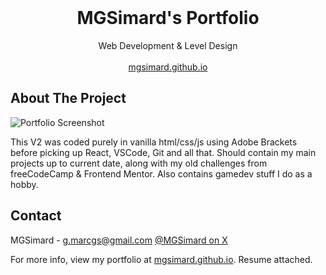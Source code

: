 <br/>
<div align="center">

<h1 align="center">MGSimard's Portfolio</h1>
<p align="center">
Web Development & Level Design
<br/>
<br/>
<a href="https://www.mgsimard.github.io" target="_blank">mgsimard.github.io</a>
</p>
</div>

## About The Project

![Portfolio Screenshot](https://i.imgur.com/UPd52Bi.jpeg)

This V2 was coded purely in vanilla html/css/js using Adobe Brackets before picking up React, VSCode, Git and all that. Should contain my main projects up to current date, along with my old challenges from freeCodeCamp & Frontend Mentor. Also contains gamedev stuff I do as a hobby.

## Contact

MGSimard - g.marcgs@gmail.com
[@MGSimard on X](https://x.com/MGSimard)

For more info, view my portfolio at [mgsimard.github.io](https://mgsimard.github.io). Resume attached.
